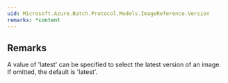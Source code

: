 ```yaml
---  
uid: Microsoft.Azure.Batch.Protocol.Models.ImageReference.Version  
remarks: *content  
---  
```

  
## Remarks  
 A value of 'latest' can be specified to select the latest version             of an image. If omitted, the default is 'latest'.
